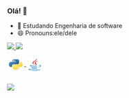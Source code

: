 ### Olá! 👋

- 🚀 Estudando Engenharia de software
- 😄 Pronouns:ele/dele

<div>
  <a href="https://github.com/StealthByt">
  <img height="180em" src="https://github-readme-stats.vercel.app/api?username=StealthByt&show_icons=false&theme=highcontrast&include_all_commits=false&count_private=true"/>
  <img height="180em" src="https://github-readme-stats.vercel.app/api/top-langs/?username=StealthByt&layout=compact&langs_count=16&theme=highcontrast"/>
</div>

<div style="display: inline_block"><br>
  <img align="center" alt="Seu-Nome-Python" height="30" width="40" src="https://raw.githubusercontent.com/devicons/devicon/master/icons/python/python-original.svg">
    <img align="center" alt="Seu-Nome-Java" height="30" width="40" src="https://raw.githubusercontent.com/devicons/devicon/master/icons/java/java-original.svg">
</div>

##

<div> 
  <a href="https://www.linkedin.com/in/yan-mendes-1a0148207" target="_blank"><img src="https://img.shields.io/badge/-LinkedIn-%230077B5?style=for-the-badge&logo=linkedin&logoColor=green" target="_blank"></a>  
</div>

